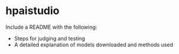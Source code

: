 # hpaistudio

Include a README with the following: 

- Steps for judging and testing 
- A detailed explanation of models downloaded and methods used 
